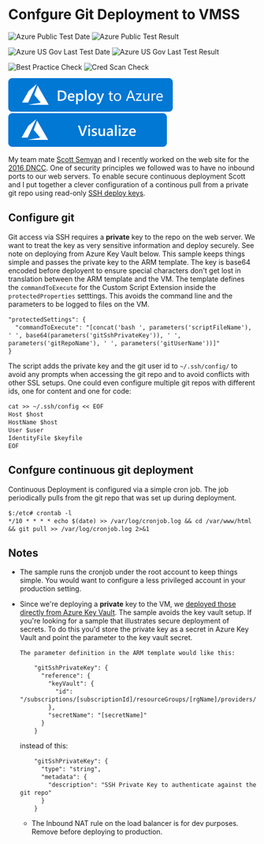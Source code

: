 # Confgure Git Deployment to VMSS

![Azure Public Test Date](https://azurequickstartsservice.blob.core.windows.net/badges/201-vmss-ubuntu-web-gitpull/PublicLastTestDate.svg)
![Azure Public Test Result](https://azurequickstartsservice.blob.core.windows.net/badges/201-vmss-ubuntu-web-gitpull/PublicDeployment.svg)

![Azure US Gov Last Test Date](https://azurequickstartsservice.blob.core.windows.net/badges/201-vmss-ubuntu-web-gitpull/FairfaxLastTestDate.svg)
![Azure US Gov Last Test Result](https://azurequickstartsservice.blob.core.windows.net/badges/201-vmss-ubuntu-web-gitpull/FairfaxDeployment.svg)

![Best Practice Check](https://azurequickstartsservice.blob.core.windows.net/badges/201-vmss-ubuntu-web-gitpull/BestPracticeResult.svg)
![Cred Scan Check](https://azurequickstartsservice.blob.core.windows.net/badges/201-vmss-ubuntu-web-gitpull/CredScanResult.svg)

[![Deploy To Azure](https://raw.githubusercontent.com/Azure/azure-quickstart-templates/master/1-CONTRIBUTION-GUIDE/images/deploytoazure.svg?sanitize=true)](https://portal.azure.com/#create/Microsoft.Template/uri/https%3A%2F%2Fraw.githubusercontent.com%2FAzure%2Fazure-quickstart-templates%2Fmaster%2F201-vmss-ubuntu-web-gitpull%2Fazuredeploy.json)
[![Visualize](https://raw.githubusercontent.com/Azure/azure-quickstart-templates/master/1-CONTRIBUTION-GUIDE/images/visualizebutton.svg?sanitize=true)](http://armviz.io/#/?load=https%3A%2F%2Fraw.githubusercontent.com%2FAzure%2Fazure-quickstart-templates%2Fmaster%2F201-vmss-ubuntu-web-gitpull%2Fazuredeploy.json)

My team mate [Scott Semyan](http://github.com//ssemyan) and I recently worked on
the web site for the [2016 DNCC](http://demconvention.com). One of security
principles we followed was to have no inbound ports to our web servers. To
enable secure continuous deployment Scott and I put together a clever
configuration of a continous pull from a private git repo using read-only
[SSH deploy keys](https://gist.github.com/zhujunsan/a0becf82ade50ed06115).

## Configure git

Git access via SSH requires a **private** key to the repo on the web server. We
want to treat the key as very sensitive information and deploy securely. See
note on deploying from Azure Key Vault below. This sample keeps things simple
and passes the private key to the ARM template. The key is base64 encoded before
deployent to ensure special characters don't get lost in translation between the
ARM template and the VM. The template defines the `commandToExecute` for the
Custom Script Extension inside the `protectedProperties` setttings. This avoids
the command line and the parameters to be logged to files on the VM.

```
"protectedSettings": {
  "commandToExecute": "[concat('bash ', parameters('scriptFileName'), ' ', base64(parameters('gitSshPrivateKey')), ' ', parameters('gitRepoName'), ' ', parameters('gitUserName'))]"
}
```

The script adds the private key and the git user id to `~/.ssh/config/` to avoid
any prompts when accessing the git repo and to avoid conflicts with other SSL
setups. One could even configure multiple git repos with different ids, one for
content and one for code:

```
cat >> ~/.ssh/config << EOF
Host $host
HostName $host
User $user
IdentityFile $keyfile
EOF
```

## Confgure continuous git deployment

Continuous Deployment is configured via a simple cron job. The job periodically
pulls from the git repo that was set up during deployment.

```
$:/etc# crontab -l
*/10 * * * * echo $(date) >> /var/log/cronjob.log && cd /var/www/html && git pull >> /var/log/cronjob.log 2>&1
```

## Notes

- The sample runs the cronjob under the root account to keep things simple. You
  would want to configure a less privileged account in your production setting.

- Since we're deploying a **private** key to the VM, we
  [deployed those directly from Azure Key Vault](https://azure.microsoft.com/en-us/documentation/articles/resource-manager-keyvault-parameter/).
  The sample avoids the key vault setup. If you're looking for a sample that
  illustrates secure deployment of secrets. To do this you'd store the private
  key as a secret in Azure Key Vault and point the parameter to the key vault
  secret.

      The parameter definition in the ARM template would like this:

  ```
      "gitSshPrivateKey": {
        "reference": {
          "keyVault": {
            "id": "/subscriptions/[subscriptionId]/resourceGroups/[rgName]/providers/Microsoft.KeyVault/vaults/[keyVaultName]"
          },
          "secretName": "[secretName]"
        }
      }
  ```

  instead of this:

  ```
      "gitSshPrivateKey": {
        "type": "string",
        "metadata": {
          "description": "SSH Private Key to authenticate against the git repo"
        }
      }
  ```

  - The Inbound NAT rule on the load balancer is for dev purposes. Remove before
    deploying to production.
